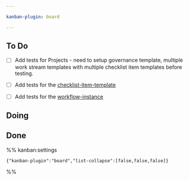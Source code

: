 ```yaml
---

kanban-plugin: board

---
```


## To Do

- [ ] Add tests for Projects - need to setup governance template, multiple work stream templates with multiple checklist item templates before testing.
- [ ] Add tests for the [checklist-item-template](http://localhost:3001/docs#/checklist-item-template)
- [ ] Add tests for the [workflow-instance](http://localhost:3001/docs#/workflow-instance)


## Doing



## Done





%% kanban:settings
```
{"kanban-plugin":"board","list-collapse":[false,false,false]}
```
%%